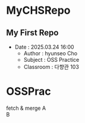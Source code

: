# MyCHSRepo

## My First Repo

- Date : 2025.03.24 16:00
  - Author : hyunseo Cho
  - Subject : OSS Practice
  - Classroom : 다향관 103

# OSSPrac

fetch & merge
A  
B
